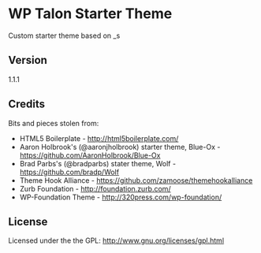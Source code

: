 # WP Talon Starter Theme #

Custom starter theme based on _s

## Version ##

1.1.1

## Credits ##

Bits and pieces stolen from:
* HTML5 Boilerplate - http://html5boilerplate.com/
* Aaron Holbrook's (@aaronjholbrook) starter theme, Blue-Ox - https://github.com/AaronHolbrook/Blue-Ox
* Brad Parbs's (@bradparbs) stater theme, Wolf - https://github.com/bradp/Wolf
* Theme Hook Alliance - https://github.com/zamoose/themehookalliance
* Zurb Foundation - http://foundation.zurb.com/
* WP-Foundation Theme - http://320press.com/wp-foundation/

## License ##

Licensed under the the GPL: http://www.gnu.org/licenses/gpl.html
